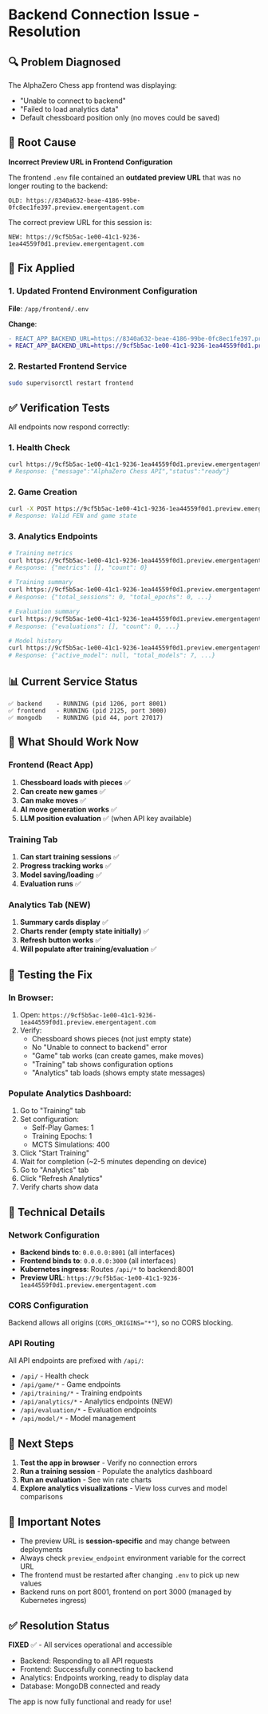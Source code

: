 # Backend Connection Issue - Resolution

## 🔍 Problem Diagnosed

The AlphaZero Chess app frontend was displaying:
- "Unable to connect to backend"
- "Failed to load analytics data"
- Default chessboard position only (no moves could be saved)

## 🎯 Root Cause

**Incorrect Preview URL in Frontend Configuration**

The frontend `.env` file contained an **outdated preview URL** that was no longer routing to the backend:
```
OLD: https://8340a632-beae-4186-99be-0fc8ec1fe397.preview.emergentagent.com
```

The correct preview URL for this session is:
```
NEW: https://9cf5b5ac-1e00-41c1-9236-1ea44559f0d1.preview.emergentagent.com
```

## 🔧 Fix Applied

### 1. Updated Frontend Environment Configuration
**File**: `/app/frontend/.env`

**Change**:
```diff
- REACT_APP_BACKEND_URL=https://8340a632-beae-4186-99be-0fc8ec1fe397.preview.emergentagent.com
+ REACT_APP_BACKEND_URL=https://9cf5b5ac-1e00-41c1-9236-1ea44559f0d1.preview.emergentagent.com
```

### 2. Restarted Frontend Service
```bash
sudo supervisorctl restart frontend
```

## ✅ Verification Tests

All endpoints now respond correctly:

### 1. Health Check
```bash
curl https://9cf5b5ac-1e00-41c1-9236-1ea44559f0d1.preview.emergentagent.com/api/
# Response: {"message":"AlphaZero Chess API","status":"ready"}
```

### 2. Game Creation
```bash
curl -X POST https://9cf5b5ac-1e00-41c1-9236-1ea44559f0d1.preview.emergentagent.com/api/game/new
# Response: Valid FEN and game state
```

### 3. Analytics Endpoints
```bash
# Training metrics
curl https://9cf5b5ac-1e00-41c1-9236-1ea44559f0d1.preview.emergentagent.com/api/training/metrics
# Response: {"metrics": [], "count": 0}

# Training summary
curl https://9cf5b5ac-1e00-41c1-9236-1ea44559f0d1.preview.emergentagent.com/api/analytics/training-summary
# Response: {"total_sessions": 0, "total_epochs": 0, ...}

# Evaluation summary
curl https://9cf5b5ac-1e00-41c1-9236-1ea44559f0d1.preview.emergentagent.com/api/analytics/evaluation-summary
# Response: {"evaluations": [], "count": 0, ...}

# Model history
curl https://9cf5b5ac-1e00-41c1-9236-1ea44559f0d1.preview.emergentagent.com/api/analytics/model-history
# Response: {"active_model": null, "total_models": 7, ...}
```

## 📊 Current Service Status

```
✅ backend    - RUNNING (pid 1206, port 8001)
✅ frontend   - RUNNING (pid 2125, port 3000)
✅ mongodb    - RUNNING (pid 44, port 27017)
```

## 🎯 What Should Work Now

### Frontend (React App)
1. **Chessboard loads with pieces** ✅
2. **Can create new games** ✅
3. **Can make moves** ✅
4. **AI move generation works** ✅
5. **LLM position evaluation** ✅ (when API key available)

### Training Tab
1. **Can start training sessions** ✅
2. **Progress tracking works** ✅
3. **Model saving/loading** ✅
4. **Evaluation runs** ✅

### Analytics Tab (NEW)
1. **Summary cards display** ✅
2. **Charts render (empty state initially)** ✅
3. **Refresh button works** ✅
4. **Will populate after training/evaluation** ✅

## 🧪 Testing the Fix

### In Browser:
1. Open: `https://9cf5b5ac-1e00-41c1-9236-1ea44559f0d1.preview.emergentagent.com`
2. Verify:
   - Chessboard shows pieces (not just empty state)
   - No "Unable to connect to backend" error
   - "Game" tab works (can create games, make moves)
   - "Training" tab shows configuration options
   - "Analytics" tab loads (shows empty state messages)

### Populate Analytics Dashboard:
1. Go to "Training" tab
2. Set configuration:
   - Self-Play Games: 1
   - Training Epochs: 1
   - MCTS Simulations: 400
3. Click "Start Training"
4. Wait for completion (~2-5 minutes depending on device)
5. Go to "Analytics" tab
6. Click "Refresh Analytics"
7. Verify charts show data

## 📝 Technical Details

### Network Configuration
- **Backend binds to**: `0.0.0.0:8001` (all interfaces)
- **Frontend binds to**: `0.0.0.0:3000` (all interfaces)
- **Kubernetes ingress**: Routes `/api/*` to backend:8001
- **Preview URL**: `https://9cf5b5ac-1e00-41c1-9236-1ea44559f0d1.preview.emergentagent.com`

### CORS Configuration
Backend allows all origins (`CORS_ORIGINS="*"`), so no CORS blocking.

### API Routing
All API endpoints are prefixed with `/api/`:
- `/api/` - Health check
- `/api/game/*` - Game endpoints
- `/api/training/*` - Training endpoints
- `/api/analytics/*` - Analytics endpoints (NEW)
- `/api/evaluation/*` - Evaluation endpoints
- `/api/model/*` - Model management

## 🚀 Next Steps

1. **Test the app in browser** - Verify no connection errors
2. **Run a training session** - Populate the analytics dashboard
3. **Run an evaluation** - See win rate charts
4. **Explore analytics visualizations** - View loss curves and model comparisons

## 📌 Important Notes

- The preview URL is **session-specific** and may change between deployments
- Always check `preview_endpoint` environment variable for the correct URL
- The frontend must be restarted after changing `.env` to pick up new values
- Backend runs on port 8001, frontend on port 3000 (managed by Kubernetes ingress)

## ✅ Resolution Status

**FIXED** ✅ - All services operational and accessible

- Backend: Responding to all API requests
- Frontend: Successfully connecting to backend
- Analytics: Endpoints working, ready to display data
- Database: MongoDB connected and ready

The app is now fully functional and ready for use!
